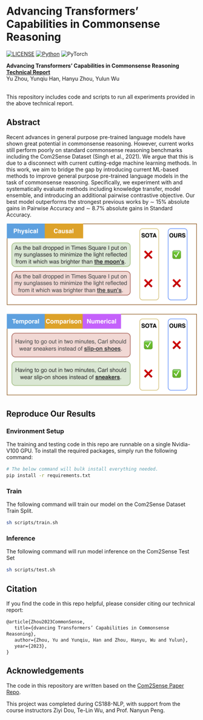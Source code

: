 # Advancing Transformers’ Capabilities in Commonsense Reasoning

[![LICENSE](https://img.shields.io/badge/license-MIT-green)](./LICENSE)
[![Python](https://img.shields.io/badge/python-3.6-blue)](https://www.python.org/)
![PyTorch](https://img.shields.io/badge/pytorch-1.5-yellow)

**Advancing Transformers’ Capabilities in Commonsense Reasoning**<br>
**[Technical Report](https://bryanzhou008.github.io/files/com2sense.pdf)**<br>
Yu Zhou, Yunqiu Han, Hanyu Zhou, Yulun Wu<br><br>

This repository includes code and scripts to run all experiments provided in the above technical report.


## Abstract
Recent advances in general purpose pre-trained language models have shown great potential
in commonsense reasoning. However, current works still perform poorly on standard commonsense reasoning benchmarks including the Com2Sense Dataset (Singh et al., 2021). We argue that this is due to a disconnect with current cutting-edge machine learning methods. In this work, we aim to bridge the gap by introducing current ML-based methods to improve general purpose pre-trained language models in the task of commonsense reasoning. Specifically, we experiment with and systematically evaluate methods including knowledge transfer, model ensemble, and introducing an additional pairwise contrastive objective. Our best model outperforms the strongest previous works by ∼ 15% absolute gains in Pairwise Accuracy and ∼ 8.7% absolute gains in Standard Accuracy.

![](./media/example.png)

## Reproduce Our Results

### Environment Setup

The training and testing code in this repo are runnable on a single Nvidia-V100 GPU. To install the required packages, simply run the following command:

```bash
# The below command will bulk install everything needed.
pip install -r requirements.txt
```

### Train

The following command will train our model on the Com2Sense Dataset Train Split.

```bash
sh scripts/train.sh
```


### Inference

The following command will run model inference on the Com2Sense Test Set

```bash
sh scripts/test.sh
```



## Citation

If you find the code in this repo helpful, please consider citing our technical report:

```
@article{Zhou2023CommonSense,
   title={dvancing Transformers’ Capabilities in Commonsense Reasoning},
   author={Zhou, Yu and Yunqiu, Han and Zhou, Hanyu, Wu and Yulun},
   year={2023},
}
```

## Acknowledgements

The code in this repository are written based on the [Com2Sense Paper Repo](https://github.com/PlusLabNLP/Com2Sense).

This project was completed during CS188-NLP, with support from the course instructors Ziyi Dou, Te-Lin Wu, and Prof. Nanyun Peng.
